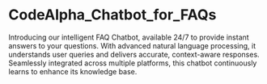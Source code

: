 # CodeAlpha_Chatbot_for_FAQs
 Introducing our intelligent FAQ Chatbot, available 24/7 to provide instant answers to your questions. With advanced natural language processing, it understands user queries and delivers accurate, context-aware responses. Seamlessly integrated across multiple platforms, this chatbot continuously learns to enhance its knowledge base.
